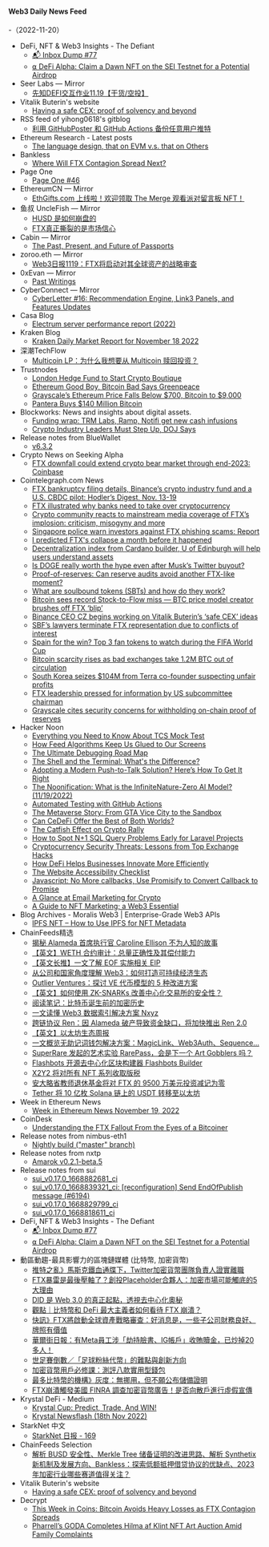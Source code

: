 #### Web3 Daily News Feed
-（2022-11-20）

- DeFi, NFT & Web3 Insights - The Defiant
  - [📬 Inbox Dump #77](https://newsletter.thedefiant.io/p/inbox-dump-77)
  - [⍺ DeFi Alpha: Claim a Dawn NFT on the SEI Testnet for a Potential Airdrop](https://newsletter.thedefiant.io/p/defi-alpha-claim-a-dawn-nft-on-the)
- Seer Labs — Mirror
  - [先知DEFI交互作业11.19【干货/空投】](https://mirror.xyz/seerlabs.eth/0THLWnrEToXJcvf6uHPLi6Zfp5nreUGkRNEawora5Ns)
- Vitalik Buterin's website
  - [Having a safe CEX: proof of solvency and beyond](https://vitalik.ca/general/2022/11/19/proof_of_solvency.html)
- RSS feed of yihong0618's gitblog
  - [利用 GitHubPoster 和 GitHub Actions 备份任意用户推特](https://github.com/yihong0618/gitblog/issues/252)
- Ethereum Research - Latest posts
  - [The language design, that on EVM v.s. that on Others](https://ethresear.ch/t/the-language-design-that-on-evm-v-s-that-on-others/9548/10)
- Bankless
  - [Where Will FTX Contagion Spread Next?](https://newsletter.banklesshq.com/p/ftx-contagion-blockfi-gemini-genesis)
- Page One
  - [Page One #46](https://page1.substack.com/p/page-one-46)
- EthereumCN — Mirror
  - [EthGifts.com 上线啦！欢迎领取 The Merge 观看派对留言板 NFT！](https://mirror.xyz/ethereumcn.eth/cm3jzw-l8aGrS-2cEteLjrTauIY9gH__v0gvLXDxY6c)
- 鱼叔 UncleFish — Mirror
  - [HUSD 是如何崩盘的](https://mirror.xyz/0xA6DDeA5E7a4eF5c680200BF37984A06c6CFb123D/gj81pVydh34XmmtDxxd268b3aFNTJ2Vad1UfESe4gyI)
  - [FTX真正撕裂的是市场信心](https://mirror.xyz/0xA6DDeA5E7a4eF5c680200BF37984A06c6CFb123D/Zr20YG29K5h0PQqHtNOhax-BQsWUbQ-FeQcHDwVflSk)
- Cabin — Mirror
  - [The Past, Present, and Future of Passports](https://creators.mirror.xyz/mDNnQpNRE3jB7Ox6ApKIScn8Vb8wjcVxZ1l2Klut-WA)
- zoroo.eth — Mirror
  - [Web3日报1119：FTX将启动对其全球资产的战略审查](https://mirror.xyz/zoroo.eth/G3nG3sEDYpTrpQ6euIcJgJNDaEGhvUfN76ta8Viswg8)
- 0xEvan — Mirror
  - [Past Writings](https://mirror.xyz/0x829Ceb00fC74bD087b1e50d31ec628a90894cD52/kowg_VFD7lp5p12C4wcytc2rooVXgKnUwBd-KUKtndQ)
- CyberConnect — Mirror
  - [CyberLetter #16: Recommendation Engine, Link3 Panels, and Features Updates](https://mirror.xyz/cyberlab.eth/Tfpwb4RkvMflCiDKeIehMxrDWUWfd-dsaUfPFXhDbzo)
- Casa Blog
  - [Electrum server performance report (2022)](https://blog.keys.casa/electrum-server-performance-report-2022/)
- Kraken Blog
  - [Kraken Daily Market Report for November 18 2022](https://blog.kraken.com/post/16281/kraken-daily-market-report-for-november-18-2022/)
- 深潮TechFlow
  - [Multicoin  LP：为什么我想要从 Multicoin 赎回投资？](https://techflowpost.mirror.xyz/MsAN7mTISypWQIhlogp9bwA1_K---5-uhANKBCsAhVk)
- Trustnodes
  - [London Hedge Fund to Start Crypto Boutique](https://www.trustnodes.com/2022/11/19/london-hedge-fund-to-start-crypto-boutique)
  - [Ethereum Good Boy, Bitcoin Bad Says Greenpeace](https://www.trustnodes.com/2022/11/19/ethereum-good-boy-bitcoin-bad-says-greenpeace)
  - [Grayscale’s Ethereum Price Falls Below $700, Bitcoin to $9,000](https://www.trustnodes.com/2022/11/19/grayscales-ethereum-price-falls-below-700-bitcoin-to-9000)
  - [Pantera Buys $140 Million Bitcoin](https://www.trustnodes.com/2022/11/19/pantera-buys-140-million-bitcoin)
- Blockworks: News and insights about digital assets.
  - [Funding wrap: TRM Labs, Ramp, Notifi get new cash infusions](https://blockworks.co/news/funding-trm-ramp-notifi)
  - [Crypto Industry Leaders Must Step Up, DOJ Says](https://blockworks.co/news/crypto-industry-must-report-bad-actors)
- Release notes from BlueWallet
  - [v6.3.2](https://github.com/BlueWallet/BlueWallet/releases/tag/v6.3.2)
- Crypto News on Seeking Alpha
  - [FTX downfall could extend crypto bear market through end-2023: Coinbase](https://seekingalpha.com/news/3909763-ftx-downfall-will-could-extend-crypto-bear-market-through-end-2023-coinbase?utm_source=feed_news_crypto&utm_medium=referral)
- Cointelegraph.com News
  - [FTX bankruptcy filing details, Binance’s crypto industry fund and a U.S. CBDC pilot: Hodler’s Digest, Nov. 13-19](https://cointelegraph.com/magazine/ftx-bankruptcy-filing-details-binance-crypto-industry-fund-us-cbdc-pilot-hodlers-digest-nov-13-19/)
  - [FTX illustrated why banks need to take over cryptocurrency](https://cointelegraph.com/news/ftx-illustrated-why-banks-need-to-take-over-cryptocurrency)
  - [Crypto community reacts to mainstream media coverage of FTX’s implosion: criticism, misogyny and more](https://cointelegraph.com/news/crypto-community-reacts-to-mainstream-media-coverage-of-ftx-s-implosion-criticism-misogyny-and-more)
  - [Singapore police warn investors against FTX phishing scams: Report](https://cointelegraph.com/news/singapore-police-warn-investors-against-ftx-phishing-scams-report)
  - [I predicted FTX's collapse a month before it happened](https://cointelegraph.com/news/i-predicted-ftx-s-collapse-a-month-before-it-happened)
  - [Decentralization index from Cardano builder, U of Edinburgh will help users understand assets](https://cointelegraph.com/news/decentralization-index-from-cardano-builder-u-of-edinburgh-will-help-users-understand-assets)
  - [Is DOGE really worth the hype even after Musk’s Twitter buyout?](https://cointelegraph.com/news/is-doge-really-worth-the-hype-even-after-musk-s-twitter-buyout)
  - [Proof-of-reserves: Can reserve audits avoid another FTX-like moment?](https://cointelegraph.com/news/proof-of-reserves-can-reserve-audits-avoid-another-ftx-like-moment)
  - [What are soulbound tokens (SBTs) and how do they work?](https://cointelegraph.com/news/what-are-soulbound-tokens-sbts-and-how-do-they-work)
  - [Bitcoin sees record Stock-to-Flow miss — BTC price model creator brushes off FTX ‘blip’](https://cointelegraph.com/news/bitcoin-sees-record-stock-to-flow-miss-btc-price-model-creator-brushes-off-ftx-blip)
  - [Binance CEO CZ begins working on Vitalik Buterin’s ‘safe CEX’ ideas](https://cointelegraph.com/news/binance-ceo-cz-begins-working-on-vitalik-buterin-s-safe-cex-ideas)
  - [SBF’s lawyers terminate FTX representation due to conflicts of interest](https://cointelegraph.com/news/sbf-s-lawyers-terminate-ftx-representation-due-to-conflicts-of-interest)
  - [Spain for the win? Top 3 fan tokens to watch during the FIFA World Cup](https://cointelegraph.com/news/spain-for-the-win-top-3-fan-tokens-to-watch-during-the-fifa-world-cup)
  - [Bitcoin scarcity rises as bad exchanges take 1.2M BTC out of circulation](https://cointelegraph.com/news/bitcoin-scarcity-rises-as-bad-exchanges-take-1-2m-btc-out-of-circulation)
  - [South Korea seizes $104M from Terra co-founder suspecting unfair profits](https://cointelegraph.com/news/south-korea-seizes-104m-from-terra-co-founder-suspecting-unfair-profits)
  - [FTX leadership pressed for information by US subcommittee chairman](https://cointelegraph.com/news/ftx-leadership-pressed-for-information-by-us-subcommittee-chairman)
  - [Grayscale cites security concerns for withholding on-chain proof of reserves](https://cointelegraph.com/news/grayscale-cites-security-concerns-for-withholding-on-chain-proof-of-reserves)
- Hacker Noon
  - [Everything you Need to Know About TCS Mock Test](https://hackernoon.com/everything-you-need-to-know-about-tcs-mock-test?source=rss)
  - [How Feed Algorithms Keep Us Glued to Our Screens](https://hackernoon.com/how-feed-algorithms-keeps-us-glued-to-our-screens?source=rss)
  - [The Ultimate Debugging Road Map](https://hackernoon.com/the-ultimate-debugging-road-map?source=rss)
  - [The Shell and the Terminal: What's the Difference?](https://hackernoon.com/the-shell-and-the-terminal-whats-the-difference?source=rss)
  - [Adopting a Modern Push-to-Talk Solution? Here’s How To Get It Right](https://hackernoon.com/adopting-a-modern-push-to-talk-solution-heres-how-to-get-it-right?source=rss)
  - [The Noonification: What is the InfiniteNature-Zero AI Model? (11/19/2022)](https://hackernoon.com/11-19-2022-noonification?source=rss)
  - [Automated Testing with GitHub Actions](https://hackernoon.com/automated-testing-with-github-actions?source=rss)
  - [The Metaverse Story: From GTA Vice City to the Sandbox](https://hackernoon.com/the-metaverse-story-from-gta-vice-city-to-the-sandbox?source=rss)
  - [Can CeDeFi Offer the Best of Both Worlds?](https://hackernoon.com/can-cedefi-offer-the-best-of-both-worlds?source=rss)
  - [The Catfish Effect on Crypto Rally](https://hackernoon.com/the-catfish-effect-on-crypto-rally?source=rss)
  - [How to Spot N+1 SQL Query Problems Early for Laravel Projects](https://hackernoon.com/how-to-spot-n1-sql-query-problems-early-for-laravel-projects?source=rss)
  - [Cryptocurrency Security Threats: Lessons from Top Exchange Hacks](https://hackernoon.com/cryptocurrency-security-threats-lessons-from-top-exchange-hacks?source=rss)
  - [How DeFi Helps Businesses Innovate More Efficiently](https://hackernoon.com/how-defi-helps-businesses-innovate-more-efficiently?source=rss)
  - [The Website Accessibility Checklist](https://hackernoon.com/the-website-accessibility-checklist?source=rss)
  - [Javascript: No More callbacks, Use Promisify to Convert Callback to Promise](https://hackernoon.com/javascript-no-more-callbacks-use-promisify-to-convert-callback-to-promise?source=rss)
  - [A Glance at Email Marketing for Crypto](https://hackernoon.com/a-glance-at-email-marketing-for-crypto?source=rss)
  - [A Guide to NFT Marketing; a Web3 Essential](https://hackernoon.com/a-guide-to-nft-marketing-a-web3-essential?source=rss)
- Blog Archives - Moralis Web3 | Enterprise-Grade Web3 APIs
  - [IPFS NFT – How to Use IPFS for NFT Metadata](https://moralis.io/ipfs-nft-how-to-use-ipfs-for-nft-metadata/)
- ChainFeeds精选
  - [揭秘 Alameda 首席执行官 Caroline Ellison 不为人知的故事](https://www.odaily.news/post/5183262)
  - [【英文】WETH 合约审计：总量正确性及其偿付能力](https://www.zellic.io/blog/formal-verification-weth)
  - [【英文长推】一文了解 EOF 实施相关 EIP](https://twitter.com/lightclients/status/1593270266909450241)
  - [从公司和国家角度理解 Web3：如何打造可持续经济生态](https://mp.weixin.qq.com/s/XJeCFSzwBmWDt2oTt8dzxg)
  - [Outlier Ventures：探讨 VE 代币模型的 5 种改进方案](https://foresightnews.pro/article/detail/19396)
  - [【英文】如何使用 ZK-SNARKs 改善中心化交易所的安全性？](https://hackmd.io/@vbuterin/proof_of_solvency)
  - [阅读笔记：比特币诞生前的加密历史](https://savory-catcher-bcf.notion.site/BTC-e2d82366f7ab4dc6a9ec834cb8773e60)
  - [一文读懂 Web3 数据索引解决方案 Nxyz](https://www.techflowpost.com/article/1656)
  - [跨链协议 Ren：因 Alameda 破产导致资金缺口，将加快推出 Ren 2.0](https://medium.com/renproject/moving-on-from-alameda-da62a823ce93)
  - [【英文】以太坊生态周报](https://weekinethereumnews.com/week-in-ethereum-news-november-19-2022/)
  - [一文概览无助记词钱包解决方案：MagicLink、Web3Auth、Sequence…](https://mp.weixin.qq.com/s/TF2FCQDyyApzEVHQjxgZRg)
  - [SuperRare 发起的艺术实验 RarePass，会是下一个 Art Gobblers 吗？](https://foresightnews.pro/article/detail/19391)
  - [Flashbots 开源去中心化区块构建器 Flashbots Builder](https://writings.flashbots.net/open-sourcing-the-flashbots-builder/)
  - [X2Y2 将对所有 NFT 系列收取版税](https://twitter.com/the_x2y2/status/1593631419561304067)
  - [安大略省教师退休基金将对 FTX 的 9500 万美元投资减记为零](https://www.otpp.com/en-ca/about-us/news-and-insights/2022/ontario-teachers--statement-on-ftx/)
  - [Tether 将 10 亿枚 Solana 链上的 USDT 转移至以太坊](https://twitter.com/Tether_to/status/1593624356952965124)
- Week in Ethereum News
  - [Week in Ethereum News  November 19, 2022](https://weekinethereumnews.com/week-in-ethereum-news-november-19-2022/)
- CoinDesk
  - [Understanding the FTX Fallout From the Eyes of a Bitcoiner](https://www.coindesk.com/layer2/2022/11/19/understanding-the-ftx-fallout-from-the-eyes-of-a-bitcoiner/?utm_medium=referral&utm_source=rss&utm_campaign=headlines)
- Release notes from nimbus-eth1
  - [Nightly build ("master" branch)](https://github.com/status-im/nimbus-eth1/releases/tag/nightly)
- Release notes from nxtp
  - [Amarok v0.2.1-beta.5](https://github.com/connext/nxtp/releases/tag/v0.2.1-beta.5)
- Release notes from sui
  - [sui_v0.17.0_1668882681_ci](https://github.com/MystenLabs/sui/releases/tag/sui_v0.17.0_1668882681_ci)
  - [sui_v0.17.0_1668839321_ci: [reconfiguration] Send EndOfPublish message (#6194)](https://github.com/MystenLabs/sui/releases/tag/sui_v0.17.0_1668839321_ci)
  - [sui_v0.17.0_1668829799_ci](https://github.com/MystenLabs/sui/releases/tag/sui_v0.17.0_1668829799_ci)
  - [sui_v0.17.0_1668818611_ci](https://github.com/MystenLabs/sui/releases/tag/sui_v0.17.0_1668818611_ci)
- DeFi, NFT & Web3 Insights - The Defiant
  - [📬 Inbox Dump #77](https://newsletter.thedefiant.io/p/inbox-dump-77)
  - [⍺ DeFi Alpha: Claim a Dawn NFT on the SEI Testnet for a Potential Airdrop](https://newsletter.thedefiant.io/p/defi-alpha-claim-a-dawn-nft-on-the)
- 動區動趨-最具影響力的區塊鏈媒體 (比特幣, 加密貨幣)
  - [推特之亂》馬斯克鐵血通牒下，Twitter加密貨幣團隊負責人證實離職](https://www.blocktempo.com/twitters-crypto-head-resign/)
  - [FTX暴雷是最後壓軸了？創投Placeholder合夥人：加密市場可能觸底的5大理由](https://www.blocktempo.com/crypto-og-chris-burniske-5-reasons-this-could-be-the-crypto-bottom/)
  - [DID 是 Web 3.0 的真正起點，透視去中心化奧秘](https://www.blocktempo.com/on-chain-data-combines-with-did-system/)
  - [觀點｜比特幣和 DeFi 最大主義者如何看待 FTX 崩潰？](https://www.blocktempo.com/what-do-bitcoin-and-defi-maximalists-think-about-the-ftx-crash/)
  - [快訊》FTX將啟動全球資產戰略審查：好消息是，一些子公司財務良好、牌照有價值](https://www.blocktempo.com/ftx-launches-strategic-review-of-its-global-assets-and-good-news/)
  - [華爾街日報：有Meta員工涉「劫持臉書、IG帳戶」收賄贖金，已炒掉20多人！](https://www.blocktempo.com/meta-20-employee-fired-for-improperly-taking-over-user-accounts/)
  - [世足賽倒數／「足球粉絲代幣」的難點與創新方向](https://www.blocktempo.com/challenges-and-innovation-of-sports-fan-tokens/)
  - [加密貨幣用戶必修課：測評八款實用型錢包](https://www.blocktempo.com/8-crypto-wallets-review/)
  - [最多比特幣的機構》灰度：無挪用，但不願公布儲備證明](https://www.blocktempo.com/grayscale-dont-make-a-cryptographic-proof-of-reserve/)
  - [FTX崩潰觸發美國 FINRA 調查加密貨幣廣告！是否向散戶進行虛假宣傳](https://www.blocktempo.com/finra-launches-comprehensive-investigation-of-ftx-regarding-retail-promotion/)
- Krystal DeFi - Medium
  - [Krystal Cup: Predict, Trade, And WIN!](https://medium.com/krystaldefi/krystal-cup-predict-trade-and-win-e0d9a490e936?source=rss----c50893e2a0ed---4)
  - [Krystal Newsflash (18th Nov 2022)](https://medium.com/krystaldefi/krystal-newsflash-18th-nov-2022-3c70658c5369?source=rss----c50893e2a0ed---4)
- StarkNet 中文
  - [StarkNet 日报 - 169](https://starknetzh.substack.com/p/starknet-169)
- ChainFeeds Selection
  - [解析 BUSD 安全性、Merkle Tree 储备证明的改进思路、解析 Synthetix 新机制及发展方向、Bankless：探索低额抵押借贷协议的优缺点、2023 年加密行业哪些赛道值得关注？](https://chainfeeds.substack.com/p/busd-merkle-tree-synthetix-bankless2023)
- Vitalik Buterin's website
  - [Having a safe CEX: proof of solvency and beyond](https://vitalik.ca/general/2022/11/19/proof_of_solvency.html)
- Decrypt
  - [This Week in Coins: Bitcoin Avoids Heavy Losses as FTX Contagion Spreads](https://decrypt.co/115085/this-week-in-coins-bitcoin-avoids-heavy-losses-as-ftx-contagion-spreads)
  - [Pharrell’s GODA Completes Hilma af Klint NFT Art Auction Amid Family Complaints](https://decrypt.co/115066/pharrell-goda-hilma-af-klint-nft-art-auction-family-complaints)
